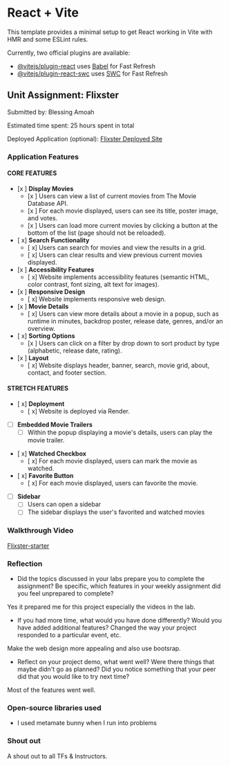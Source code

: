 # React + Vite

This template provides a minimal setup to get React working in Vite with HMR and some ESLint rules.

Currently, two official plugins are available:

- [@vitejs/plugin-react](https://github.com/vitejs/vite-plugin-react/blob/main/packages/plugin-react/README.md) uses [Babel](https://babeljs.io/) for Fast Refresh
- [@vitejs/plugin-react-swc](https://github.com/vitejs/vite-plugin-react-swc) uses [SWC](https://swc.rs/) for Fast Refresh





## Unit Assignment: Flixster

Submitted by: Blessing Amoah

Estimated time spent: 25 hours spent in total

Deployed Application (optional): [Flixster Deployed Site](https://flixster-starter-054h.onrender.com)

### Application Features

#### CORE FEATURES


- [x ] **Display Movies**
  - [x ] Users can view a list of current movies from The Movie Database API.
  - [x ] For each movie displayed, users can see its title, poster image, and votes.
  - [x ] Users can load more current movies by clicking a button at the bottom of the list (page should not be reloaded).
- [ x] **Search Functionality**
  - [ x] Users can search for movies and view the results in a grid.
  - [ x] Users can clear results and view previous current movies displayed.
- [x ] **Accessibility Features**
  - [ x] Website implements accessibility features (semantic HTML, color contrast, font sizing, alt text for images).
- [x ] **Responsive Design**
  - [ x] Website implements responsive web design.
- [x ] **Movie Details**
  - [ x] Users can view more details about a movie in a popup, such as runtime in minutes, backdrop poster, release date, genres, and/or an overview.
- [ x] **Sorting Options**
  - [x ] Users can click on a filter by drop down to sort product by type (alphabetic, release date, rating).
- [x ] **Layout**
  - [ x] Website displays header, banner, search, movie grid, about, contact, and footer section.

#### STRETCH FEATURES

- [ x] **Deployment**
  - [ x] Website is deployed via Render.
- [ ] **Embedded Movie Trailers**
  - [ ] Within the popup displaying a movie's details, users can play the movie trailer.
- [ x] **Watched Checkbox**
  - [ x] For each movie displayed, users can mark the movie as watched.
- [ x] **Favorite Button**
  - [ x] For each movie displayed, users can favorite the movie.
- [ ] **Sidebar**
  - [ ] Users can open a sidebar
  - [ ] The sidebar displays the user's favorited and watched movies

### Walkthrough Video

[Flixster-starter](https://drive.google.com/file/d/1OrwXOHlU5saK3d7lJMn2MxPrroJfOgl5/view?usp=sharing)

### Reflection

* Did the topics discussed in your labs prepare you to complete the assignment? Be specific, which features in your weekly assignment did you feel unprepared to complete?

Yes it prepared me for this project especially the videos in the lab.

* If you had more time, what would you have done differently? Would you have added additional features? Changed the way your project responded to a particular event, etc.

Make the web design more appealing and also use bootsrap.

* Reflect on your project demo, what went well? Were there things that maybe didn't go as planned? Did you notice something that your peer did that you would like to try next time?

Most of the features went well.

### Open-source libraries used

- I used metamate bunny when I run into problems

### Shout out

A shout out to all TFs & Instructors.
